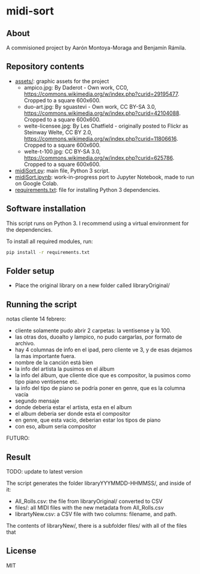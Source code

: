 # midi-sort

## About

A commisioned project by Aarón Montoya-Moraga and Benjamín Rámila.

## Repository contents
* [assets/](./assets): graphic assets for the project
  * ampico.jpg: By Daderot - Own work, CC0, https://commons.wikimedia.org/w/index.php?curid=29195477. Cropped to a square 600x600.
  * duo-art.jpg: By sguastevi - Own work, CC BY-SA 3.0, https://commons.wikimedia.org/w/index.php?curid=42104088. Cropped to a square 600x600.
  * welte-licensee.jpg: By Les Chatfield - originally posted to Flickr as Steinway Welte, CC BY 2.0, https://commons.wikimedia.org/w/index.php?curid=11806616. Cropped to a square 600x600.
  * welte-t-100.jpg: CC BY-SA 3.0, https://commons.wikimedia.org/w/index.php?curid=625786. Cropped to a square 600x600.
* [midiSort.py](./midiSort.py): main file, Python 3 script.
* [midiSort.ipynb](./midiSort.ipynb): work-in-progress port to Jupyter Notebook, made to run on Google Colab.
* [requirements.txt](./requirements.txt): file for installing Python 3 dependencies.

## Software installation

This script runs on Python 3. I recommend using a virtual environment for the dependencies.

To install all required modules, run:

```bash
pip install -r requirements.txt
```

## Folder setup

* Place the original library on a new folder called libraryOriginal/

## Running the script

notas cliente 14 febrero:

* cliente solamente pudo abrir 2 carpetas: la ventisense y la 100.
* las otras dos, duoalto y lampico, no pudo cargarlas, por formato de archivo.
* hay 4 columnas de info en el ipad, pero cliente ve 3, y de esas dejamos la mas importante fuera.
* nombre de la canción está bien
* la info del artista la pusimos en el álbum
* la info del álbum, que cliente dice que es compositor, la pusimos como tipo piano ventisense etc.
* la info del tipo de piano se podría poner en genre, que es la columna vacía
* segundo mensaje
* donde deberia estar el artista, esta en el album
* el album deberia ser donde esta el compositor
* en genre, que esta vacio, deberian estar los tipos de piano
* con eso, album seria compositor


FUTURO:


## Result

TODO: update to latest version

The script generates the folder libraryYYYMMDD-HHMMSS/, and inside of it:

* All_Rolls.csv: the file from libraryOriginal/ converted to CSV
* files/: all MIDI files with the new metadata from All_Rolls.csv
* librartyNew.csv: a CSV file with two columns: filename, and path. 

The contents of libraryNew/, there is a subfolder files/ with all of the files that 

## License

MIT